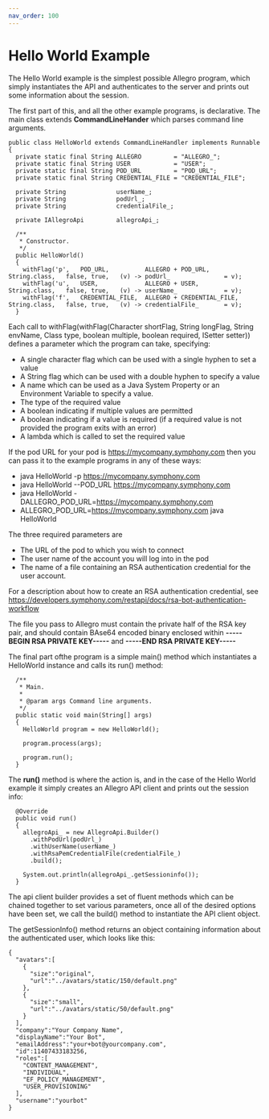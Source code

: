 ```yaml
---
nav_order: 100
---
```

# Hello World Example
The Hello World example is the simplest possible Allegro program, which simply instantiates the API and authenticates
to the server and prints out some information about the session.
 
The first part of this, and all the other example programs, is declarative. The main class extends **CommandLineHander**
which parses command line arguments.

```
public class HelloWorld extends CommandLineHandler implements Runnable
{
  private static final String ALLEGRO         = "ALLEGRO_";
  private static final String USER            = "USER";
  private static final String POD_URL         = "POD_URL";
  private static final String CREDENTIAL_FILE = "CREDENTIAL_FILE";
  
  private String              userName_;
  private String              podUrl_;
  private String              credentialFile_;
  
  private IAllegroApi         allegroApi_;

  /**
   * Constructor.
   */
  public HelloWorld()
  {
    withFlag('p',   POD_URL,          ALLEGRO + POD_URL,          String.class,   false, true,   (v) -> podUrl_               = v);
    withFlag('u',   USER,             ALLEGRO + USER,             String.class,   false, true,   (v) -> userName_             = v);
    withFlag('f',   CREDENTIAL_FILE,  ALLEGRO + CREDENTIAL_FILE,  String.class,   false, true,   (v) -> credentialFile_       = v);
  }
```

Each call to withFlag(withFlag(Character shortFlag, String longFlag, String envName, Class<T> type, boolean multiple, boolean required, ISetter<T> setter)) defines a parameter which the program can take, specifying:

+ A single character flag which can be used with a single hyphen to set a value
+ A String flag which can be used with a double hyphen to specify a value
+ A name which can be used as a Java System Property or an Environment Variable to specify a value.
+ The type of the required value
+ A boolean indicating if multiple values are permitted
+ A boolean indicating if a value is required (if a required value is not provided the program exits with an error)
+ A lambda which is called to set the required value

If the pod URL for your pod is https://mycompany.symphony.com then you can pass it to the example programs in any
of these ways:

+ java HelloWorld -p https://mycompany.symphony.com
+ java HelloWorld --POD_URL https://mycompany.symphony.com
+ java HelloWorld -DALLEGRO\_POD\_URL=https://mycompany.symphony.com
+ ALLEGRO\_POD\_URL=https://mycompany.symphony.com java HelloWorld

The three required parameters are

+ The URL of the pod to which you wish to connect
+ The user name of the account you will log into in the pod
+ The name of a file containing an RSA authentication credential for the user account.

For a description about how to create an RSA authentication credential, see https://developers.symphony.com/restapi/docs/rsa-bot-authentication-workflow

The file you pass to Allegro must contain the private half of the RSA key pair, and should contain BAse64 encoded binary
enclosed within __\-\-\-\-\-BEGIN RSA PRIVATE KEY\-\-\-\-\-__ and __\-\-\-\-\-END RSA PRIVATE KEY\-\-\-\-\-__

The final part ofthe program is a simple main() method which instantiates a HelloWorld instance and calls its run() method:

```
  /**
   * Main.
   * 
   * @param args Command line arguments.
   */
  public static void main(String[] args)
  {
    HelloWorld program = new HelloWorld();
    
    program.process(args);
    
    program.run();
  }
```

The **run()** method is where the action is, and in the case of the Hello World example it simply creates an
Allegro API client and prints out the session info:

```
  @Override
  public void run()
  {
    allegroApi_ = new AllegroApi.Builder()
      .withPodUrl(podUrl_)
      .withUserName(userName_)
      .withRsaPemCredentialFile(credentialFile_)
      .build();
    
    System.out.println(allegroApi_.getSessioninfo());
  }
```

The api client builder provides a set of fluent methods which can be chained together to set various parameters,
once all of the desired options have been set, we call the build() method to instantiate the API client object.

The getSessionInfo() method returns an object containing information about the authenticated user, which 
looks like this:

```
{
  "avatars":[
    {
      "size":"original",
      "url":"../avatars/static/150/default.png"
    },
    {
      "size":"small",
      "url":"../avatars/static/50/default.png"
    }
  ],
  "company":"Your Company Name",
  "displayName":"Your Bot",
  "emailAddress":"your+bot@yourcompany.com",
  "id":11407433183256,
  "roles":[
    "CONTENT_MANAGEMENT",
    "INDIVIDUAL",
    "EF_POLICY_MANAGEMENT",
    "USER_PROVISIONING"
  ],
  "username":"yourbot"
}
```


 

